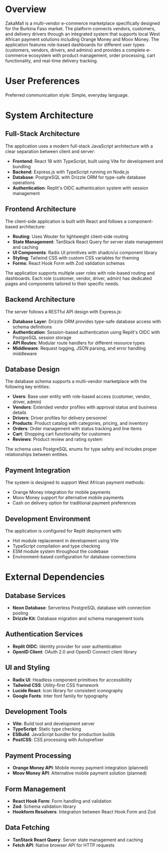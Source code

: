 # Overview

ZakaMall is a multi-vendor e-commerce marketplace specifically designed for the Burkina Faso market. The platform connects vendors, customers, and delivery drivers through an integrated system that supports local West African payment solutions including Orange Money and Moov Money. The application features role-based dashboards for different user types (customers, vendors, drivers, and admins) and provides a complete e-commerce ecosystem with product management, order processing, cart functionality, and real-time delivery tracking.

# User Preferences

Preferred communication style: Simple, everyday language.

# System Architecture

## Full-Stack Architecture
The application uses a modern full-stack JavaScript architecture with a clear separation between client and server:

- **Frontend**: React 18 with TypeScript, built using Vite for development and bundling
- **Backend**: Express.js with TypeScript running on Node.js
- **Database**: PostgreSQL with Drizzle ORM for type-safe database operations
- **Authentication**: Replit's OIDC authentication system with session management

## Frontend Architecture
The client-side application is built with React and follows a component-based architecture:

- **Routing**: Uses Wouter for lightweight client-side routing
- **State Management**: TanStack React Query for server state management and caching
- **UI Components**: Radix UI primitives with shadcn/ui component library
- **Styling**: Tailwind CSS with custom CSS variables for theming
- **Forms**: React Hook Form with Zod validation schemas

The application supports multiple user roles with role-based routing and dashboards. Each role (customer, vendor, driver, admin) has dedicated pages and components tailored to their specific needs.

## Backend Architecture
The server follows a RESTful API design with Express.js:

- **Database Layer**: Drizzle ORM provides type-safe database access with schema definitions
- **Authentication**: Session-based authentication using Replit's OIDC with PostgreSQL session storage
- **API Routes**: Modular route handlers for different resource types
- **Middleware**: Request logging, JSON parsing, and error handling middleware

## Database Design
The database schema supports a multi-vendor marketplace with the following key entities:

- **Users**: Base user entity with role-based access (customer, vendor, driver, admin)
- **Vendors**: Extended vendor profiles with approval status and business details
- **Drivers**: Driver profiles for delivery personnel
- **Products**: Product catalog with categories, pricing, and inventory
- **Orders**: Order management with status tracking and line items
- **Cart**: Shopping cart functionality for customers
- **Reviews**: Product review and rating system

The schema uses PostgreSQL enums for type safety and includes proper relationships between entities.

## Payment Integration
The system is designed to support West African payment methods:

- Orange Money integration for mobile payments
- Moov Money support for alternative mobile payments
- Cash on delivery option for traditional payment preferences

## Development Environment
The application is configured for Replit deployment with:

- Hot module replacement in development using Vite
- TypeScript compilation and type checking
- ESM module system throughout the codebase
- Environment-based configuration for database connections

# External Dependencies

## Database Services
- **Neon Database**: Serverless PostgreSQL database with connection pooling
- **Drizzle Kit**: Database migration and schema management tools

## Authentication Services
- **Replit OIDC**: Identity provider for user authentication
- **OpenID Client**: OAuth 2.0 and OpenID Connect client library

## UI and Styling
- **Radix UI**: Headless component primitives for accessibility
- **Tailwind CSS**: Utility-first CSS framework
- **Lucide React**: Icon library for consistent iconography
- **Google Fonts**: Inter font family for typography

## Development Tools
- **Vite**: Build tool and development server
- **TypeScript**: Static type checking
- **ESBuild**: JavaScript bundler for production builds
- **PostCSS**: CSS processing with Autoprefixer

## Payment Processing
- **Orange Money API**: Mobile money payment integration (planned)
- **Moov Money API**: Alternative mobile payment solution (planned)

## Form Management
- **React Hook Form**: Form handling and validation
- **Zod**: Schema validation library
- **Hookform Resolvers**: Integration between React Hook Form and Zod

## Data Fetching
- **TanStack React Query**: Server state management and caching
- **Fetch API**: Native browser API for HTTP requests